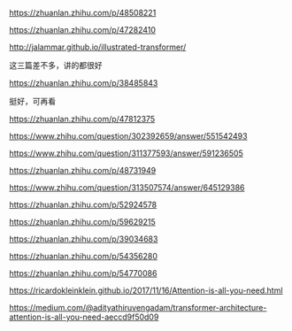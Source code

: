 https://zhuanlan.zhihu.com/p/48508221

https://zhuanlan.zhihu.com/p/47282410

http://jalammar.github.io/illustrated-transformer/

这三篇差不多，讲的都很好

https://zhuanlan.zhihu.com/p/38485843

挺好，可再看

https://zhuanlan.zhihu.com/p/47812375

https://www.zhihu.com/question/302392659/answer/551542493

https://www.zhihu.com/question/311377593/answer/591236505

https://zhuanlan.zhihu.com/p/48731949

https://www.zhihu.com/question/313507574/answer/645129386

https://zhuanlan.zhihu.com/p/52924578

https://zhuanlan.zhihu.com/p/59629215

https://zhuanlan.zhihu.com/p/39034683

https://zhuanlan.zhihu.com/p/54356280




https://zhuanlan.zhihu.com/p/54770086




https://ricardokleinklein.github.io/2017/11/16/Attention-is-all-you-need.html

https://medium.com/@adityathiruvengadam/transformer-architecture-attention-is-all-you-need-aeccd9f50d09

